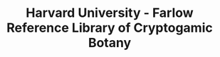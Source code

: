 ---
layout: repo
title: "Harvard University - Farlow Reference Library of Cryptogamic Botany"
id: 18154
permalink: repos/18154/
---